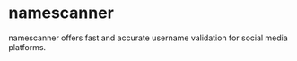 # namescanner

namescanner offers fast and accurate username validation for social media platforms.

